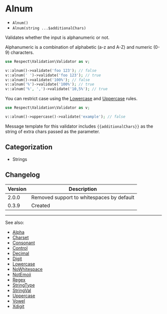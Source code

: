 # Alnum

- `Alnum()`
- `Alnum(string ...$additionalChars)`

Validates whether the input is alphanumeric or not.

Alphanumeric is a combination of alphabetic (a-z and A-Z) and numeric (0-9)
characters.

```php
use Respect\Validation\Validator as v;

v::alnum()->validate('foo 123'); // false
v::alnum(' ')->validate('foo 123'); // true
v::alnum()->validate('100%'); // false
v::alnum('%')->validate('100%'); // true
v::alnum('%', ',')->validate('10,5%'); // true
```

You can restrict case using the [Lowercase](Lowercase.md) and
[Uppercase](Uppercase.md) rules.

```php
use Respect\Validation\Validator as v;

v::alnum()->uppercase()->validate('example'); // false
```

Message template for this validator includes `{{additionalChars}}` as the string
of extra chars passed as the parameter.

## Categorization

- Strings

## Changelog

Version | Description
--------|-------------
  2.0.0 | Removed support to whitespaces by default
  0.3.9 | Created

***
See also:

- [Alpha](Alpha.md)
- [Charset](Charset.md)
- [Consonant](Consonant.md)
- [Control](Control.md)
- [Decimal](Decimal.md)
- [Digit](Digit.md)
- [Lowercase](Lowercase.md)
- [NoWhitespace](NoWhitespace.md)
- [NotEmoji](NotEmoji.md)
- [Regex](Regex.md)
- [StringType](StringType.md)
- [StringVal](StringVal.md)
- [Uppercase](Uppercase.md)
- [Vowel](Vowel.md)
- [Xdigit](Xdigit.md)
